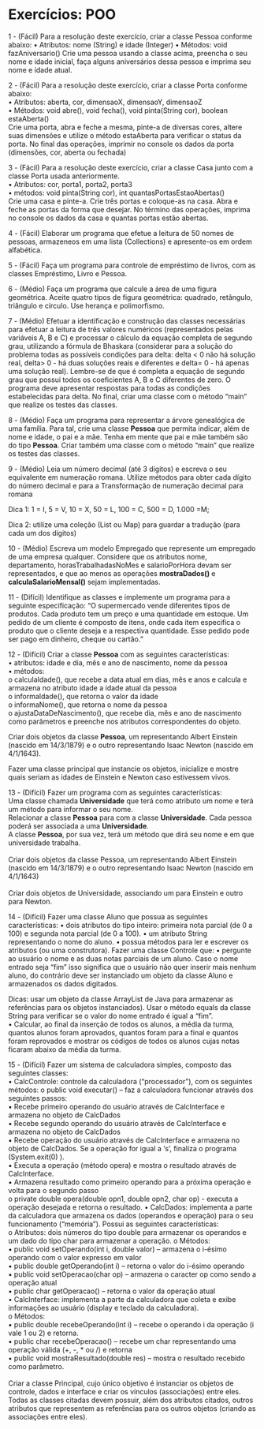 # Exercícios: POO

1 - (Fácil) Para a resolução deste exercício, criar a classe Pessoa conforme abaixo:
• Atributos: nome (String) e idade (Integer)
• Métodos: void fazAniversario()
Crie uma pessoa usando a classe acima, preencha o seu nome e idade inicial, faça
alguns aniversários dessa pessoa e imprima seu nome e idade atual.

2 - (Fácil) Para a resolução deste exercício, criar a classe Porta conforme abaixo:<br>
• Atributos: aberta, cor, dimensaoX, dimensaoY, dimensaoZ<br>
• Métodos: void abre(), void fecha(), void pinta(String cor), boolean estaAberta()<br>
Crie uma porta, abra e feche a mesma, pinte-a de diversas cores, altere suas dimensões
e utilize o método estaAberta para verificar o status da porta. No final das operações,
imprimir no console os dados da porta (dimensões, cor, aberta ou fechada)

3 - (Fácil) Para a resolução deste exercício, criar a classe Casa junto com a classe Porta
usada anteriormente.<br>
• Atributos: cor, porta1, porta2, porta3<br>
• métodos: void pinta(String cor), int quantasPortasEstaoAbertas()<br>
Crie uma casa e pinte-a. Crie três portas e coloque-as na casa. Abra e feche as portas da
forma que desejar. No término das operações, imprima no console os dados da casa e
quantas portas estão abertas.

4 - (Fácil) Elaborar um programa que efetue a leitura de 50 nomes de pessoas, armazeneos em uma lista (Collections) e apresente-os em ordem alfabética.

5 - (Fácil) Faça um programa para controle de empréstimo de livros, com as classes
Empréstimo, Livro e Pessoa.

6 - (Médio) Faça um programa que calcule a área de uma figura geométrica. Aceite quatro
tipos de figura geométrica: quadrado, retângulo, triângulo e círculo. Use herança e
polimorfismo.

7 - (Médio) Efetuar a identificação e construção das classes necessárias para efetuar a
leitura de três valores numéricos (representados pelas variáveis A, B e C) e processar o
cálculo da equação completa de segundo grau, utilizando a fórmula de Bhaskara
(considerar para a solução do problema todas as possíveis condições para delta: delta < 0 não há solução real, delta> 0 - há duas soluções reais e diferentes e delta= 0 - há
apenas uma solução real). Lembre-se de que é completa a equação de segundo grau que
possui todos os coeficientes A, B e C diferentes de zero. O programa deve apresentar
respostas para todas as condições estabelecidas para delta.
No final, criar uma classe com o método “main” que realize os testes das classes.

8 - (Médio) Faça um programa para representar a árvore genealógica de uma família. Para
tal, crie uma classe **Pessoa** que permita indicar, além de nome e idade, o pai e a mãe.
Tenha em mente que pai e mãe também são do tipo **Pessoa**. Criar também uma classe
com o método “main” que realize os testes das classes.

9 - (Médio) Leia um número decimal (até 3 dígitos) e escreva o seu equivalente em
numeração romana. Utilize métodos para obter cada dígito do número decimal e para a
Transformação de numeração decimal para romana <br>

Dica 1: 1 = I, 5 = V, 10 = X, 50 = L, 100 = C, 500 = D, 1.000 =M;<br>

Dica 2: utilize uma coleção (List ou Map) para guardar a tradução
(para cada um dos dígitos)

10 - (Médio) Escreva um modelo Empregado que represente um empregado de uma
empresa qualquer. Considere que os atributos nome, departamento,
horasTrabalhadasNoMes e salarioPorHora devam ser representados, e que ao menos as
operações **mostraDados()** e **calculaSalarioMensal()** sejam implementadas.

11 - (Difícil) Identifique as classes e implemente um programa para a seguinte
especificação: “O supermercado vende diferentes tipos de produtos. Cada produto tem
um preço e uma quantidade em estoque. Um pedido de um cliente é composto de itens,
onde cada item especifica o produto que o cliente deseja e a respectiva quantidade. Esse
pedido pode ser pago em dinheiro, cheque ou cartão.”

12 - (Difícil) Criar a classe **Pessoa** com as seguintes características:<br>
• atributos: idade e dia, mês e ano de nascimento, nome da pessoa<br>
• métodos:<br>
o calculaIdade(), que recebe a data atual em dias, mês e anos e calcula e
armazena no atributo idade a idade atual da pessoa<br>
o informaIdade(), que retorna o valor da idade<br>
o informaNome(), que retorna o nome da pessoa<br>
o ajustaDataDeNascimento(), que recebe dia, mês e ano de nascimento como
parâmetros e preenche nos atributos correspondentes do objeto.

Criar dois objetos da classe **Pessoa**, um representando Albert Einstein (nascido em
14/3/1879) e o outro representando Isaac Newton (nascido em 4/1/1643).

Fazer uma classe principal que instancie os objetos, inicialize e mostre quais seriam as idades de
Einstein e Newton caso estivessem vivos.

13 - (Difícil) Fazer um programa com as seguintes características:<br>
Uma classe chamada **Universidade** que terá como atributo um nome e terá um método
para informar o seu nome.<br>
Relacionar a classe **Pessoa** para com a classe **Universidade**. Cada pessoa poderá ser
associada a uma **Universidade**.<br>
A classe **Pessoa**, por sua vez, terá um método que dirá seu nome e em que universidade
trabalha.<br><br>
Criar dois objetos da classe Pessoa, um representando Albert Einstein (nascido em
14/3/1879) e o outro representando Isaac Newton (nascido em 4/1/1643)<br><br>
Criar dois objetos de Universidade, associando um para Einstein e outro para Newton.

14 - (Difícil) Fazer uma classe Aluno que possua as seguintes características:
• dois atributos do tipo inteiro: primeira nota parcial (de 0 a 100) e segunda nota
parcial (de 0 a 100).
• um atributo String representando o nome do aluno.
• possua métodos para ler e escrever os atributos (ou uma construtora).
Fazer uma classe Controle que:
• pergunte ao usuário o nome e as duas notas parciais de um aluno. Caso o nome
entrado seja “fim” isso significa que o usuário não quer inserir mais nenhum aluno,
do contrário deve ser instanciado um objeto da classe Aluno e armazenados os
dados digitados. 

Dicas: usar um objeto da classe ArrayList de Java para armazenar
as referências para os objetos instanciados). Usar o método equals da classe
String para verificar se o valor do nome entrado é igual a “fim”.<br>
• Calcular, ao final da inserção de todos os alunos, a média da turma, quantos
alunos foram aprovados, quantos foram para a final e quantos foram reprovados e
mostrar os códigos de todos os alunos cujas notas ficaram abaixo da média da
turma.

15 - (Difícil) Fazer um sistema de calculadora simples, composto das seguintes classes:<br>
• CalcControle: controle da calculadora (“processador”), com os seguintes métodos:
o public void executar() – faz a calculadora funcionar através dos seguintes
passos:<br>
▪ Recebe primeiro operando do usuário através de CalcInterface e
armazena no objeto de CalcDados<br>
▪ Recebe segundo operando do usuário através de CalcInterface e
armazena no objeto de CalcDados<br>
▪ Recebe operação do usuário através de CalcInterface e armazena no
objeto de CalcDados. Se a operação for igual a ‘s’, finaliza o
programa (System.exit(0) ).<br>
▪ Executa a operação (método opera) e mostra o resultado através de
CalcInterface.<br>
▪ Armazena resultado como primeiro operando para a próxima
operação e volta para o segundo passo<br>
o private double opera(double opn1, double opn2, char op) - executa a
operação desejada e retorna o resultado.
• CalcDados: implementa a parte da calculadora que armazena os dados (operandos
e operação) para o seu funcionamento (“memória”). Possui as seguintes
características:<br>
o Atributos: dois números do tipo double para armazenar os operandos e um
dado do tipo char para armazenar a operação.
o Métodos:<br>
▪ public void setOperando(int i, double valor) – armazena o i-ésimo
operando com o valor expresso em valor<br>
▪ public double getOperando(int i) – retorna o valor do i-ésimo
operando<br>
▪ public void setOperacao(char op) – armazena o caracter op como
sendo a operação atual<br>
▪ public char getOperacao() – retorna o valor da operação atual<br>
• CalcInterface: implementa a parte da calculadora que coleta e exibe informações
ao usuário (display e teclado da calculadora).<br>
o Métodos:<br>
▪ public double recebeOperando(int i) – recebe o operando i da
operação (i vale 1 ou 2) e retorna.<br>
▪ public char recebeOperacao() – recebe um char representando uma
operação válida (+, -, * ou /) e retorna<br>
▪ public void mostraResultado(double res) – mostra o resultado
recebido como parâmetro.<br><br>
Criar a classe Principal, cujo único objetivo é instanciar os objetos de controle, dados e
interface e criar os vínculos (associações) entre eles. Todas as classes citadas devem
possuir, além dos atributos citados, outros atributos que representem as referências para
os outros objetos (criando as associações entre eles).

